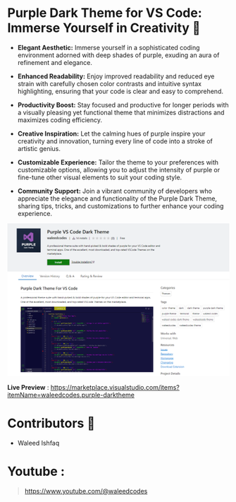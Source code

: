 # Purple Dark Theme for VS Code: Immerse Yourself in Creativity 🚀

- **Elegant Aesthetic:** Immerse yourself in a sophisticated coding environment adorned with deep shades of purple, exuding an aura of refinement and elegance.

- **Enhanced Readability:** Enjoy improved readability and reduced eye strain with carefully chosen color contrasts and intuitive syntax highlighting, ensuring that your code is clear and easy to comprehend.

- **Productivity Boost:** Stay focused and productive for longer periods with a visually pleasing yet functional theme that minimizes distractions and maximizes coding efficiency.

- **Creative Inspiration:** Let the calming hues of purple inspire your creativity and innovation, turning every line of code into a stroke of artistic genius.

- **Customizable Experience:** Tailor the theme to your preferences with customizable options, allowing you to adjust the intensity of purple or fine-tune other visual elements to suit your coding style.

- **Community Support:** Join a vibrant community of developers who appreciate the elegance and functionality of the Purple Dark Theme, sharing tips, tricks, and customizations to further enhance your coding experience.

<img src="./images/main.png" alt="">
<br>

**Live Preview** : https://marketplace.visualstudio.com/items?itemName=waleedcodes.purple-darktheme

# Contributors 🧔

- Waleed Ishfaq

# Youtube : 
> https://www.youtube.com/@waleedcodes
